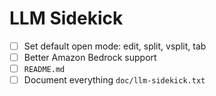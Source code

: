 # LLM Sidekick
- [ ] Set default open mode: edit, split, vsplit, tab
- [ ] Better Amazon Bedrock support
- [ ] `README.md`
- [ ] Document everything `doc/llm-sidekick.txt`
